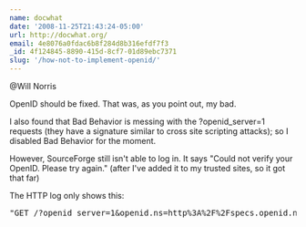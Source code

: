 ```yaml
---
name: docwhat
date: '2008-11-25T21:43:24-05:00'
url: http://docwhat.org/
email: 4e8076a0fdac6b8f284d8b316efdf7f3
_id: 4f124845-8890-415d-8cf7-01d89ebc7371
slug: '/how-not-to-implement-openid/'
---
```


@Will Norris

OpenID should be fixed. That was, as you point out, my bad.

I also found that Bad Behavior is messing with the ?openid_server=1 requests
(they have a signature similar to cross site scripting attacks); so I disabled
Bad Behavior for the moment.

However, SourceForge still isn't able to log in. It says "Could not verify
your OpenID. Please try again." (after I've added it to my trusted sites, so
it got that far)

The HTTP log only shows this:

<pre>
"GET /?openid_server=1&openid.ns=http%3A%2F%2Fspecs.openid.net%2Fauth%2F2.0&openid.mode=checkid_setup&openid.identity=http%3A%2F%2Fdocwhat.org%2Fauthor%2Fdocwhat%2F&openid.claimed_id=http%3A%2F%2Fdocwhat.org%2F&openid.assoc_handle=%7BHMAC-SHA256%7D%7B492c5dbe%7D%7BFUTq4w%3D%3D%7D&openid.return_to=https%3A%2F%2Fsourceforge.net%2Faccount%2Fopenid_verify.php&openid.realm=https%3A%2F%2Fsourceforge.net&openid.ns.sreg=http%3A%2F%2Fopenid.net%2Fextensions%2Fsreg%2F1.1&openid.sreg.optional=nickname%2Cemail%2Cfullname%2Ccountry%2Clanguage%2Ctimezone&openid.sreg.policy_url=http%3A%2F%2Fsourceforge.net%2Ftos%2Fprivacy.php HTTP/1.0" 302 - "-"
</pre>
